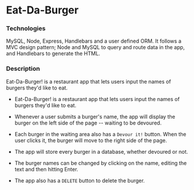 # Eat-Da-Burger

### Technologies
MySQL, Node, Express, Handlebars and a user defined ORM. It follows a MVC design pattern; Node and MySQL to query and route data in the app, and Handlebars to generate the HTML.

### Description
Eat-Da-Burger! is a restaurant app that lets users input the names of burgers they'd like to eat.

* Eat-Da-Burger! is a restaurant app that lets users input the names of burgers they'd like to eat.

* Whenever a user submits a burger's name, the app will display the burger on the left side of the page -- waiting to be devoured.

* Each burger in the waiting area also has a `Devour it!` button. When the user clicks it, the burger will move to the right side of the page.

* The app will store every burger in a database, whether devoured or not.

* The burger names can be changed by clicking on the name, editing the text and then hitting Enter.

* The app also has a `DELETE` button to delete the burger.